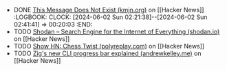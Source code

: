- DONE [This Message Does Not Exist (kmjn.org)](https://news.ycombinator.com/item?id=40535868) on [[Hacker News]]
  :LOGBOOK:
  CLOCK: [2024-06-02 Sun 02:21:38]--[2024-06-02 Sun 02:41:41] =>  00:20:03
  :END:
- TODO [Shodan – Search Engine for the Internet of Everything (shodan.io)](https://news.ycombinator.com/item?id=40548572) on [[Hacker News]]
- TODO [Show HN: Chess Twist (polyreplay.com)](https://news.ycombinator.com/item?id=40540006) on [[Hacker News]]
- TODO [Zig's new CLI progress bar explained (andrewkelley.me)](https://news.ycombinator.com/item?id=40519976) on [[Hacker News]]